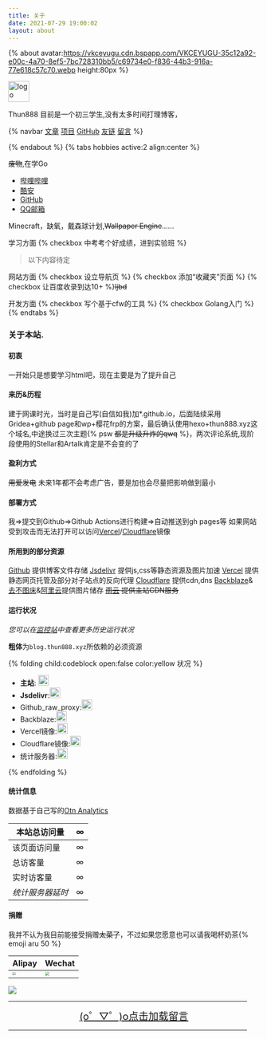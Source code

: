 ```yaml
---
title: 关于
date: 2021-07-29 19:00:02
layout: about
---
```


{% about avatar:https://vkceyugu.cdn.bspapp.com/VKCEYUGU-35c12a92-e00c-4a70-8ef5-7bc728310bb5/c69734e0-f836-44b3-916a-77e618c57c70.webp height:80px %}

<img height="42px" alt="logo" src="https://vkceyugu.cdn.bspapp.com/VKCEYUGU-35c12a92-e00c-4a70-8ef5-7bc728310bb5/b4b1c874-e3bf-42da-94cd-1968d4dfa5bc.svg">



Thun888 目前是一个初三学生,没有太多时间打理博客，

{% navbar [文章](/) [项目](/wiki/) [GitHub](https://github.com/thun888/) [友链](/friends/) [留言](/say/) %}

{% endabout %}
{% tabs hobbies active:2 align:center %}

<!-- tab 技能 -->

~~废物~~,在学Go

<!-- tab 联系方式 -->

- [哔哩哔哩](https://space.bilibili.com/451090261)
- [酷安](https://www.coolapk.com/u/2399850)
- [GitHub](https://www.github.com/thun888)
- [QQ邮箱](mailto:thun888@qq.com)

<!-- tab 游戏 -->

Minecraft，缺氧，戴森球计划,~~Wallpaper Engine~~......

<!-- tab Todo -->

学习方面
{% checkbox 中考考个好成绩，进到实验班 %}

> 以下内容待定

网站方面
{% checkbox 设立导航页 %}
{% checkbox 添加“收藏夹”页面 %}
{% checkbox 让百度收录到达10+ %}<del>ljbd</del>

开发方面
{% checkbox 写个基于cfw的工具 %}
{% checkbox Golang入门 %}
{% endtabs %}


### 关于本站.

#### 初衷

一开始只是想要学习html吧，现在主要是为了提升自己

#### 来历&历程

   建于网课时光，当时是自己写(自信如我)加*.github.io，后面陆续采用Gridea+github page和wp+樱花frp的方案，最后确认使用hexo+thun888.xyz这个域名,中途换过三次主题{% psw <del>都是升级升炸的qwq</del> %}，两次评论系统,现阶段使用的Stellar和Artalk肯定是不会变的了

#### 盈利方式

~~用爱发电~~
未来1年都不会考虑广告，要是加也会尽量把影响做到最小

#### 部署方式

我=>提交到Github=>Github Actions进行构建=>自动推送到gh pages等
如果网站受到攻击而无法打开可以访问[Vercel](https://thun888-github-io.vercel.app/)/[Cloudflare](https://cfblog.thun888.xyz/)镜像

#### 所用到的部分资源

[Github](https://github.com/) 提供博客文件存储
[Jsdelivr](https://www.jsdelivr.com/) 提供js,css等静态资源及图片加速
[Vercel](https://vercel.com/) 提供静态网页托管及部分对子站点的反向代理
[Cloudflare](https://www.cloudflare.com/) 提供cdn,dns
[Backblaze](https://www.backblaze.com/)&[去不图床](https://7bu.top/)&[阿里云](https://www.aliyun.com/)提供图片储存
~~[雨云](http://redirect.rainyun.cn/?ref=15366) 提供主站CDN服务~~

#### 运行状况

*您可以在[监控站](https://server.thun888.xyz/)中查看更多历史运行状况*

**粗体**为`blog.thun888.xyz`所依赖的必须资源

{% folding child:codeblock open:false color:yellow 状况 %}

- **主站**: <span class="tag-plugin emoji"><img style="height:1.5em" src="https://img.shields.io/website?url=https://blog.thun888.xyz"></span>
- **Jsdelivr**:<span class="tag-plugin emoji"><img style="height:1.5em" src="https://img.shields.io/website?url=https://cdn.jsdelivr.net/gh/thun888/myblog@gh-page/img/satus.png"></span>
- Github_raw_proxy:<span class="tag-plugin emoji"><img style="height:1.5em" src="https://img.shields.io/website?url=https://raw.thun888.xyz/thun888/myblog/gh-page/img/satus.png"></span>
- Backblaze:<span class="tag-plugin emoji"><img style="height:1.5em" src="https://img.shields.io/website?url=https://asstes.thun888.xyz/file/pic-bed/2021/08/24a2870127c3be646bf6acdd80dcc83f.png"></span>
- Vercel镜像:<span class="tag-plugin emoji"><img style="height:1.5em" src="https://img.shields.io/website?url=https://thun888-github-io.vercel.app"></span>
- Cloudflare镜像:<span class="tag-plugin emoji"><img style="height:1.5em" src="https://img.shields.io/website?url=https://cfblog.thun888.xyz"></span>
- 统计服务器:<span class="tag-plugin emoji"><img style="height:1.5em" src="https://img.shields.io/website?url=https://tongji.thun888.xyz:456/index.php"></span>


{% endfolding %}



#### 统计信息

数据基于自己写的[Otn Analytics](https://tongji.thun888.xyz:456/index.php)

| 本站总访问量     | <span id="otna_value_site_pv">∞</span> |
| ---------------- | -------------------------------------- |
| 该页面访问量     | <span id="otna_value_page_pv">∞</span> |
| 总访客量         | <span id="otna_value_site_uv">∞</span> |
| 实时访客量       | <span id="otna_site_online">∞</span>   |
| *统计服务器延时* | <span id="otna_value_delay">∞</span>   |



#### 捐赠

我并不认为我目前能接受捐赠~~太菜了~~，不过如果您愿意也可以请我喝杯奶茶{% emoji aru 50 %}

| Alipay                                                       | Wechat                                                       |
| ------------------------------------------------------------ | ------------------------------------------------------------ |
| <img src="https://vkceyugu.cdn.bspapp.com/VKCEYUGU-35c12a92-e00c-4a70-8ef5-7bc728310bb5/f8de3cd8-3c97-4c20-a8e2-c5f921a1af99.webp" style="zoom:42.5%;" /> | <img src="https://vkceyugu.cdn.bspapp.com/VKCEYUGU-35c12a92-e00c-4a70-8ef5-7bc728310bb5/1388167e-adb3-4302-8a8e-f206e4601795.png" style="zoom:50%;" /> |



  ![](https://asstes.thun888.xyz/file/pic-bed/2021/07/5b73a4a33f9bb3df5e1236b4021492fe.gif)

<HR width="95%" color=#987cb9 SIZE=3>
  <a id="artalkup" href="javascript:load();" style="text-align: center;display:block;background-color:var(--link-hover-bg-color);font-size:20px">(o゜▽゜)o点击加载留言</a><span id="fileup" style="text-align: center;display:block;"></span>
  <HR width="95%" color=#987cb9 SIZE=3>
  <div id="Comments"></div>
  <link href="https://cdn.jsdelivr.net/npm/artalk@2.1.1/dist/Artalk.css" rel="stylesheet">
  <script src="https://cdn.jsdelivr.net/npm/artalk@2.1.1/dist/Artalk.js"></script>
  <script>
function load(){var script=document.createElement("script");script.type="text/javascript";script.src='/js/artalkconfig.js';document.body.appendChild(script)}
  </script>
